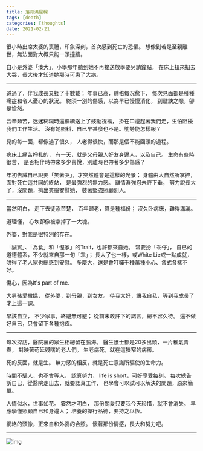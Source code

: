 ```yaml
---
title: 落月滿屋樑
tags: [death]
categories: [thoughts]
date: 2021-02-21
---
```


很小時出席太婆的喪禮，印象深刻，首次感到死亡的恐懼。
想像到若是至親離世，無法面對大概只能一頭撞牆。

自小是外婆「湊大」，小學那年聽到她不再接送放學要另請鐘點，
在床上扭來扭去大哭，長大後才知道她那時可患了大病。

---

避過了，伴我成長又捱了十數載；
年事已高，體格每況愈下，
每次見面都是種種痛症和令人憂心的狀況。
終須一別的傷感，以為早已慢慢消化，
到離訣之際，卻是愴然。

含辛茹苦，迷迷糊糊時還繼續送上了鼓勵祝福，
掛在口邊趕著我們走，生怕阻擾我們工作生活。
沒有她照料，自已早甚麼也不是。劬勞能怎樣報？

見的每一面，都像過了很久，
人老得很快，而那是個不能回頭的過程。

病床上痛苦掙扎的，
有一天，就是父母親人好友身邊人，以及自己。
生命有些時很苦，
是否相伴時帶來多少喜悅，別離時也帶著多少傷感？

年初告誡自已說要「笑著哭」，才突然體會是這樣的光景；
身體由大自然所掌控，面對死亡這共同的終站，
是最強烈的無力感。
離情淚強忍未許下垂，
努力說長大了，沒問題，擠出笑臉安慰她，
裝著堅強照顧別人。

---

當然明白，
走下去徒添苦楚，
百年歸老，算是種福份；
沒久卧病床，難得瀟灑。

道理懂，
心坎卻像被拿掉了一大塊。

外婆，對我是很特別的存在。

「誠實」、「為食」和「慳家」的Trait，也許都來自她。
常要扮「乖仔」，
自已的道德體系，不少就來自那一句「乖」；
長大了也一樣，或White Lie或一點成就，
哄得了老人家也總感到安慰。
多麼大，還是會叮囑千種萬種小心、各式各樣不好。

傷心，因為It's part of me.

大男孩愛撒嬌，
從外婆，到母親，到女友。
待我太好，讓我自私，等到我成長了才上這一課。

早該自立，
不少家事，終避無可避；
從前未敢許下的諾言，總不容久待。
還不做好自已，只會留下各種抱疚。

---

每次探訪，醫院裏的眾生相總留在腦海。
醫生護士都是20多出頭，一片稚氣青春，
對映著苟延殘喘的老人們。
生老病死，就在這狹窄的病房。

死的反面，就是生。
無力感的相反，就是死亡意識所驅使的生命力。

時間不騙人，也不會等人，
認真努力， life is short，可好享受每刻。
每次總告訴自已，從醫院走出去，就要認真工作，
也學會可以試可以解決的問題，原來簡單。

人情似水，世事如花。
霎然才明白，
那份關愛只要我今天珍惜，就不會消失。
早應學懂照顧自已和身邊人；
培養的操行品德，要持之以恆。

網絡的頭像，正來自和外婆的合照。
懷著那份情感，長大和努力吧。

---

![img](grand.jpeg)
